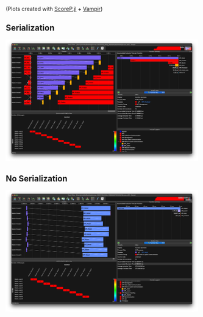 (Plots created with [ScoreP.jl](https://github.com/JuliaPerf/ScoreP.jl) + [Vampir](https://vampir.eu/))

## Serialization

<img src="serialization.png">


## No Serialization

<img src="no-serialization.png">
